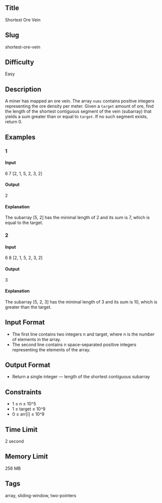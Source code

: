 ## Title

Shortest Ore Vein

## Slug

shortest-ore-vein

## Difficulty

Easy

## Description

A miner has mapped an ore vein. The array `nums` contains positive integers representing the ore density per meter. Given a `target` amount of ore, find the length of the shortest contiguous segment of the vein (subarray) that yields a sum greater than or equal to `target`. If no such segment exists, return 0.

## Examples

### 1

#### Input

6 7
[2, 1, 5, 2, 3, 2]

#### Output

2

#### Explanation

The subarray [5, 2] has the minimal length of 2 and its sum is 7, which is equal to the target.

### 2

#### Input

6 8
[2, 1, 5, 2, 3, 2]

#### Output

3

#### Explanation

The subarray [5, 2, 3] has the minimal length of 3 and its sum is 10, which is greater than the target.

## Input Format

- The first line contains two integers n and target, where n is the number of elements in the array.
- The second line contains n space-separated positive integers representing the elements of the array.

## Output Format

- Return a single integer — length of the shortest contiguous subarray

## Constraints

- 1 ≤ n ≤ 10^5
- 1 ≤ target ≤ 10^9
- 0 ≤ arr[i] ≤ 10^9

## Time Limit

2 second

## Memory Limit

256 MB

## Tags

array, sliding-window, two-pointers